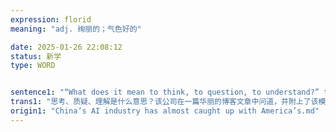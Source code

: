 ```yaml
---
expression: florid
meaning: "adj. 绚丽的；气色好的"

date: 2025-01-26 22:08:12
status: 新学
type: WORD


sentence1: "“What does it mean to think, to question, to understand?” the company asked in a florid blog post with a link to a free-to-use version of the model."
trans1: "思考、质疑、理解是什么意思？该公司在一篇华丽的博客文章中问道，并附上了该模型的免费版本的链接。"
origin1: "China’s AI industry has almost caught up with America’s.md"
---
```

